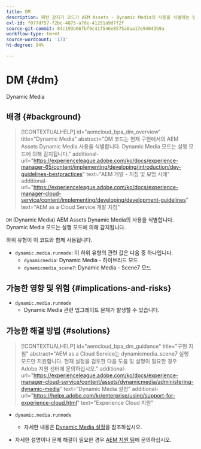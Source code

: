 ```yaml
---
title: DM
description: 패턴 감지기 코드가 AEM Assets - Dynamic Media의 사용을 식별하는 방법에 대해 알아봅니다.
exl-id: f077df57-f2bc-4875-a7de-41251a9d7f2f
source-git-commit: 84c193b66fbf9c41f546e8575a0aa17e94043b9a
workflow-type: tm+mt
source-wordcount: '173'
ht-degree: 94%

---
```


# DM {#dm}

Dynamic Media

## 배경 {#background}

>[!CONTEXTUALHELP]
>id="aemcloud_bpa_dm_overview"
>title="Dynamic Media"
>abstract="DM 코드는 현재 구현에서의 AEM Assets Dynamic Media 사용을 식별합니다. Dynamic Media 모드는 실행 모드에 의해 감지됩니다."
>additional-url="https://experienceleague.adobe.com/ko/docs/experience-manager-65/content/implementing/developing/introduction/dev-guidelines-bestpractices" text="AEM 개발 - 지침 및 모범 사례"
>additional-url="https://experienceleague.adobe.com/ko/docs/experience-manager-cloud-service/content/implementing/developing/development-guidelines" text="AEM as a Cloud Service 개발 지침"

`DM` (Dynamic Media) AEM Assets Dynamic Media의 사용을 식별합니다. Dynamic Media 모드는 실행 모드에 의해 감지됩니다.

하위 유형이 이 코드와 함께 사용됩니다.

* `dynamic.media.runmode`: 이 하위 유형의 관련 값은 다음 중 하나입니다.
   * `dynamicmedia`: Dynamic Media - 하이브리드 모드
   * `dynamicmedia_scene7`: Dynamic Media - Scene7 모드

## 가능한 영향 및 위험 {#implications-and-risks}

* `dynamic.media.runmode`
   * Dynamic Media 관련 업그레이드 문제가 발생할 수 있습니다.

## 가능한 해결 방법 {#solutions}

>[!CONTEXTUALHELP]
>id="aemcloud_bpa_dm_guidance"
>title="구현 지침"
>abstract="AEM as a Cloud Service는 dynamicmedia_scene7 실행 모드만 지원합니다. 현재 설정을 검토한 다음 도움 및 설명이 필요한 경우 Adobe 지원 센터에 문의하십시오."
>additional-url="https://experienceleague.adobe.com/ko/docs/experience-manager-cloud-service/content/assets/dynamicmedia/administering-dynamic-media" text="Dynamic Media 설정"
>additional-url="https://helpx.adobe.com/kr/enterprise/using/support-for-experience-cloud.html" text="Experience Cloud 지원"


* `dynamic.media.runmode`
   * 자세한 내용은 [Dynamic Media 설정](https://experienceleague.adobe.com/ko/docs/experience-manager-cloud-service/content/assets/dynamicmedia/administering-dynamic-media)을 참조하십시오.

* 자세한 설명이나 문제 해결이 필요한 경우 [AEM 지원 팀](https://helpx.adobe.com/kr/enterprise/using/support-for-experience-cloud.html)에 문의하십시오.
